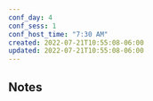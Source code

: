 ```yaml
---
conf_day: 4
conf_sess: 1
conf_host_time: "7:30 AM"
created: 2022-07-21T10:55:08-06:00
updated: 2022-07-21T10:55:08-06:00
---
```



## Notes

